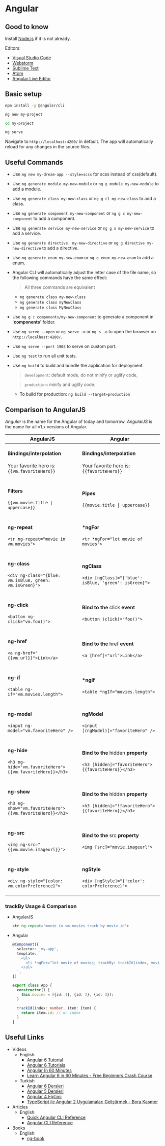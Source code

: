 # Angular

## Good to know
Install [Node.js](https://nodejs.org/en/download/) if it is not already. 

Editors:
- [Visual Studio Code](https://code.visualstudio.com/)
- [Webstorm](https://www.jetbrains.com/webstorm/)
- [Sublime Text](https://www.sublimetext.com/)
- [Atom](https://atom.io/)
- [Angular Live Editor](https://stackblitz.com/angular/lkvbnprvxxq)

## Basic setup
```bash
npm install -g @angular/cli

ng new my-project

cd my-project

ng serve
```

Navigate to `http://localhost:4200/` in default. The app will automatically reload for any changes in the source files.

## Useful Commands
- Use `ng new my-dream-app --style=scss` for scss instead of css(default).
- Use `ng generate module my-new-module` or `ng g module my-new-module` to add a module.
- Use `ng generate class my-new-class` or `ng g cl my-new-class` to add a class.
- Use `ng generate component my-new-component` or `ng g c my-new-component` to add a component.
- Use `ng generate service my-new-service` or `ng g s my-new-service` to add a service.
- Use `ng generate directive  my-new-directive` or `ng g directive my-new-directive` to add a directive.
- Use `ng generate enum my-new-enum` or `ng g enum my-new-enum` to add a enum.
- Angular CLI will automatically adjust the letter case of the file name, so the following commands have the same effect:
    > All three commands are equivalent
    - `ng generate class my-new-class`
    - `ng generate class myNewClass`
    - `ng generate class MyNewClass`
- Use `ng g c components/my-new-component` to generate a component in '**components**' folder.
- Use `ng serve --open` or `ng serve -o` or `ng s -o` to open the browser on `http://localhost:4200/`.
- Use `ng serve --port 1903` to serve on custom port.
- Use `ng test` to run all unit tests.
- Use `ng build` to build and bundle the application for deployment.
    > `development`: default mode, do not minify or uglify code,
    
    > `production`: minify and uglify code.
    - To build for production: `ng build --target=production`
    
## Comparison to AngularJS
_Angular_ is the name for the Angular of today and tomorrow. _AngularJS_ is the name for all v1.x versions of Angular.

AngularJS | Angular
--- | ---
<br/> **Bindings/interpolation** <br/><br/> Your favorite hero is: `{{vm.favoriteHero}}` <br/><br/> | <br/> **Bindings/interpolation** <br/><br/> Your favorite hero is: `{{favoriteHero}}` <br/><br/>
<br/> **Filters** <br/><br/> `{{vm.movie.title \| uppercase}}` <br/><br/> | <br/> **Pipes** <br/><br/> `{{movie.title \| uppercase}}` <br/><br/>
<br/> **ng-repeat** <br/><br/> `<tr ng-repeat="movie in vm.movies">` <br/><br/> | <br/> **\*ngFor** <br/><br/> `<tr *ngFor="let movie of movies">` <br/><br/>
<br/> **ng-class** <br/><br/> `<div ng-class="{blue: vm.isBlue, green: vm.isGreen}">` <br/><br/> | <br/> **ngClass** <br/><br/> `<div [ngClass]="{'blue': isBlue, 'green': isGreen}">` <br/><br/>
<br/> **ng-click** <br/><br/> `<button ng-click="vm.foo()">` <br/><br/> | <br/> **Bind to the** click **event** <br/><br/> `<button (click)="foo()">` <br/><br/>
<br/> **ng-href** <br/><br/> `<a ng-href="{{vm.url}}">Link</a>` <br/><br/> | <br/> **Bind to the** href **event** <br/><br/> `<a [href]="url">Link</a>` <br/><br/>
<br/> **ng-if** <br/><br/> `<table ng-if="vm.movies.length">` <br/><br/> | <br/> **\*ngIf** <br/><br/> `<table *ngIf="movies.length">` <br/><br/>
<br/> **ng-model** <br/><br/> `<input ng-model="vm.favoriteHero" />` <br/><br/> | <br/> **ngModel** <br/><br/> `<input [(ngModel)]="favoriteHero" />` <br/><br/>
<br/> **ng-hide** <br/><br/> `<h3 ng-hide="vm.favoriteHero">{{vm.favoriteHero}}</h3>` <br/><br/> | <br/> **Bind to the** hidden **property** <br/><br/> `<h3 [hidden]="favoriteHero">{{favoriteHero}}</h3>` <br/><br/>
<br/> **ng-show** <br/><br/> `<h3 ng-show="vm.favoriteHero">{{vm.favoriteHero}}</h3>` <br/><br/> | <br/> **Bind to the** hidden **property** <br/><br/> `<h3 [hidden]="!favoriteHero">{{favoriteHero}}</h3>` <br/><br/>
<br/> **ng-src** <br/><br/> `<img ng-src="{{vm.movie.imageurl}}">` <br/><br/> | <br/> **Bind to the** src **property** <br/><br/> `<img [src]="movie.imageurl">` <br/><br/>
<br/> **ng-style** <br/><br/> `<div ng-style="{color: vm.colorPreference}">` <br/><br/> | <br/> **ngStyle** <br/><br/> `<div [ngStyle]="{'color': colorPreference}">` <br/><br/>

### trackBy Usage & Comparison
- AngularJS

    ```html
    <tr ng-repeat="movie in vm.movies track by movie.id">
    ```

- Angular

    ```typescript
    @Component({
      selector: 'my-app',
      template: `
        <ul>
          <li *ngFor="let movie of movies; trackBy: trackId(index, movie)">{{movie.id}}</li>
        </ul>
      `,
    })
    
    export class App {
      constructor() {
        this.movies = [{id: 1}, {id: 2}, {id: 3}];
      }
      
      trackId(index: number, item: Item) {
        return item.id; // or index
      }
    }
    ```

## Useful Links
- Videos
    - English
        - [Angular 6 Tutorial](https://www.youtube.com/watch?v=0eWrpsCLMJQ&list=PLC3y8-rFHvwhBRAgFinJR8KHIrCdTkZcZ)
        - [Angular 6 Tutorials](https://www.youtube.com/watch?v=UoVytwPk3iA&list=PLYxzS__5yYQlqCmHqDyW3yo5V79C7eaTe)
        - [Angular In 60 Minutes](https://www.youtube.com/watch?v=KhzGSHNhnbI)
        - [Learn Angular 6 in 60 Minutes - Free Beginners Crash Course](https://www.youtube.com/watch?v=z4JUm0Bq9AM&t=732s)
    - Turkish
        - [Angular 6 Dersleri](https://www.youtube.com/watch?v=y5V6LOUwSWM&list=PLBKqEm_6KxTFlSkIJbDJ_eML11o0yI1VM)
        - [Angular 5 Dersleri](https://www.youtube.com/watch?v=TRd0ihuNdvs&list=PLqG356ExoxZWvyGkeytVjxpO-4BhjXvJ5&index=1)
        - [Angular 4 Eğitimi](https://www.youtube.com/watch?v=PbgKzD_0naM)
        - [TypeScript ile Angular 2 Uygulamaları Geliştirmek - Bora Kaşmer](https://www.youtube.com/watch?v=-G7Dq028thg)
- Articles
    - English
        - [Quick Angular CLI Reference](https://alligator.io/angular/angular-cli-reference/)
        - [Angular CLI Reference](https://cli.angular.io/reference.pdf)
- Books
    - English
        - [ng-book](https://www.ng-book.com/2/)
